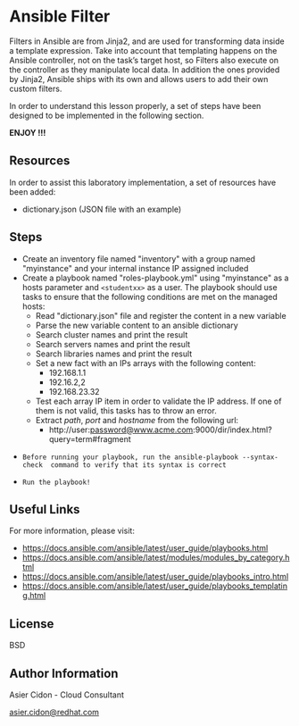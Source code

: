 # Ansible Filter

Filters in Ansible are from Jinja2, and are used for transforming data inside a template expression. Take into account that templating happens on the Ansible controller, not on the task’s target host, so Filters also execute on the controller as they manipulate local data.
In addition the ones provided by Jinja2, Ansible ships with its own and allows users to add their own custom filters.

In order to understand this lesson properly, a set of steps have been designed to be implemented in the following section.

**ENJOY !!!**

## Resources

In order to assist this laboratory implementation, a set of resources have been added:

-   dictionary.json (JSON file with an example)

## Steps

-   Create an inventory file named "inventory" with a group named "myinstance" and your internal instance IP assigned included
-   Create a playbook named "roles-playbook.yml" using "myinstance" as a hosts parameter and `<studentxx>` as a user. The playbook should use tasks to ensure that the following conditions are met on the managed hosts:
    -   Read "dictionary.json" file and register the content in a new variable
    -   Parse the new variable content to an ansible dictionary
    -   Search cluster names and print the result
    -   Search servers names and print the result
    -   Search libraries names and print the result
    -   Set a new fact with an IPs arrays with the following content:
        -   192.168.1.1
        -   192.16.2,2
        -   192.168.23.32
    -   Test each array IP item in order to validate the IP address. If one of them is not valid, this tasks has to throw an error. 
    -   Extract *path*, *port* and *hostname* from the following url:
        -   http://user:password@www.acme.com:9000/dir/index.html?query=term#fragment
-     Before running your playbook, run the ansible-playbook --syntax-check  command to verify that its syntax is correct
-     Run the playbook!

## Useful Links

For more information, please visit:

-   https://docs.ansible.com/ansible/latest/user_guide/playbooks.html
-   https://docs.ansible.com/ansible/latest/modules/modules_by_category.html
-   https://docs.ansible.com/ansible/latest/user_guide/playbooks_intro.html
-   https://docs.ansible.com/ansible/latest/user_guide/playbooks_templating.html


License
-------

BSD

Author Information
------------------

 Asier Cidon - Cloud Consultant

 asier.cidon@redhat.com


